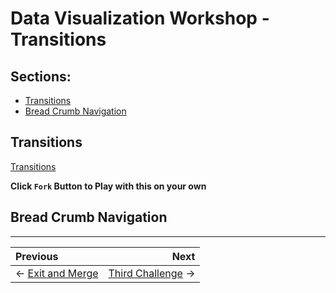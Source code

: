 # Data Visualization Workshop - Transitions

## Sections:

* [Transitions](#transitions)
* [Bread Crumb Navigation](#bread-crumb-navigation)

## Transitions

[Transitions](http://blockbuilder.org/jbelmont/f97e5d4e4349ecd845ea7004074ddf34)

**Click `Fork` Button to Play with this on your own**

## Bread Crumb Navigation
_________________________

Previous | Next
:------- | ---:
← [Exit and Merge](./exit-and-merge.md) | [Third Challenge](./third-challenge.md) →

